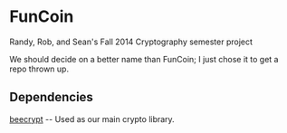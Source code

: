 FunCoin
=======

Randy, Rob, and Sean's Fall 2014 Cryptography semester project

We should decide on a better name than FunCoin; I just chose it to get a repo thrown up.

Dependencies
------------

[beecrypt](http://beecrypt.sourceforge.net) -- Used as our main crypto library.
